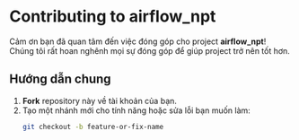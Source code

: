 # Contributing to airflow_npt

Cảm ơn bạn đã quan tâm đến việc đóng góp cho project **airflow_npt**! Chúng tôi rất hoan nghênh mọi sự đóng góp để giúp project trở nên tốt hơn.

## Hướng dẫn chung

1. **Fork** repository này về tài khoản của bạn.
2. Tạo một nhánh mới cho tính năng hoặc sửa lỗi bạn muốn làm:
   ```bash
   git checkout -b feature-or-fix-name